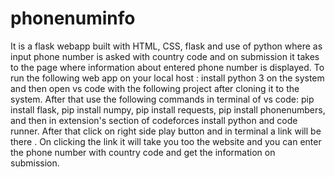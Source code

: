 # phonenuminfo
It is a flask webapp built with HTML, CSS, flask and use of python where as input phone number is asked with country code and on submission it takes to the page where information about entered phone number is displayed.
To run the following web app on your local host :
install python 3 on the system 
and then open vs code with the following project after cloning it to the system.
After that use the following commands in terminal of vs code:
pip install flask,
pip install numpy,
pip install requests,
pip install phonenumbers,
and then in extension's section of codeforces install python and code runner.
After that click on right side play button and in terminal a link will be there . On clicking the link it will take you too the website and you can enter the phone number with country code and get the information on submission.
